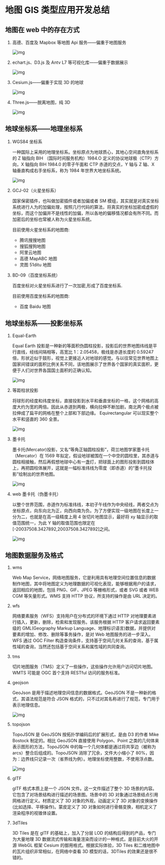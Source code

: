 # 地图 GIS 类型应用开发总结

## 地图在 web 中的存在方式

1. 高德、百度及 Mapbox 等地图 Api 服务——偏重于地图服务

   ![img](/img/blog/gis/1.png)

2. echart.js、D3.js 及 Antv L7 等可视化库——偏重于数据展示

   ![img](/img/blog/gis/2.png)

3. Cesium.js——偏重于实现 3D 的地球

   ![img](/img/blog/gis/3.png)

4. Three.js——脱离地图，纯 3D

   ![img](/img/blog/gis/4.png)

## 地球坐标系——地理坐标系

1. WGS84 坐标系

   一种国际上采用的地理坐标系。坐标原点为地球质心，其地心空间直角坐标系的 Z 轴指向 BIH （国际时间服务机构）1984.O 定义的协议地球极（CTP）方向，X 轴指向 BIH 1984.0 的零子午面和 CTP 赤道的交点，Y 轴与 Z 轴、X 轴垂直构成右手坐标系，称为 1984 年世界大地坐标系统。

   ![img](/img/blog/gis/5.png)

2. GCJ-02（火星坐标系）

   国家保密插件，也叫做加密插件或者加偏或者 SM 模组，其实就是对真实坐标系统进行人为的加偏处理，按照几行代码的算法，将真实的坐标加密成虚假的坐标，而这个加偏并不是线性的加偏，所以各地的偏移情况都会有所不同。而加密后的坐标也常被人称为火星坐标系统。

   目前使用火星坐标系的地图商:

   - 腾讯搜搜地图
   - 搜狐搜狗地图
   - 阿里云地图
   - 高德 MapABC 地图
   - 灵图 51ditu 地图

3. BD-09（百度坐标系统）

   百度坐标对火星坐标系进行了一次加密,形成了百度坐标系.

   目前使用百度坐标系的地图商:

   - 百度 Baidu 地图

## 地球坐标系——投影坐标系

1. Equal-Earth

   Equal Earth 投影是一种新的等面积伪圆柱投影，投影后的世界地图纬线是平行直线，经线间隔相等，高宽比 1：2.05458，极线是赤道长度的 0.59247 倍，形状近似于鼓形，视觉上更接近人对地球的感觉。与以往常见世界地图上国家间错误的面积比例关系不同，该地图展示了世界各个国家的真实面积，更便于人们对世界各国国土面积的正确认知。

   ![img](/img/blog/gis/6.png)

2. 等距柱状投影

   将球形的经度和纬度坐标，直接投影到水平和垂直坐标的一格，这个网格的高度大约为宽的两倍。因此从赤道到两极，横向拉伸不断加剧，南北两个极点被拉伸成了扁平的网格在整个上部和下部边缘。 Equirectangular 可以现实整个水平和竖直的 360 全景。

   ![img](/img/blog/gis/7.png)

3. 墨卡托

   墨卡托(Mercator)投影，又名“等角正轴圆柱投影”，荷兰地图学家墨卡托（Mercator）在 1569 年拟定，假设地球被围在一个中空的圆柱里，其赤道与圆柱相接触，然后再假想地球中心有一盏灯，把球面上的图形投影到圆柱体上，再把圆柱体展开，这就是一幅标准纬线为零度（即赤道）的“墨卡托投影”绘制出的世界地图。

   ![img](/img/blog/gis/8.png)

4. web 墨卡托（伪墨卡托）

   以整个世界范围，赤道作为标准纬线，本初子午线作为中央经线，两者交点为坐标原点，向东向北为正，向西向南为负。为了方便实现一级地图在长度上一分为二，也就是在高一级精度上用 4 张切片地图显示，最好将 xy 轴显示的取值范围统一，为此 Y 轴的取值范围也限定在[-20037508.3427892,20037508.3427892]之间。

   ![img](/img/blog/gis/9.png)

## 地图数据服务及格式

1. wms

   Web Map Service，网络地图服务，它是利用具有地理空间位置信息的数据制作地图，其中将地图定义为地理数据的可视化表现，能够根据用户的请求，返回相应的地图，包括 PNG、GIF、JPEG 等栅格形式，或者 SVG 或者 WEB CGM 等矢量形式。WMS 支持 HTTP 协议，所支持的操作是由 URL 决定的。

2. wfs

   网络要素服务（WFS）支持用户在分布式的环境下通过 HTTP 对地理要素进行插入，更新，删除，检索和发现服务。该服务根据 HTTP 客户请求返回要素级的 GML(Geography Markup Language、地理标识语言)数据，并提供对要素的增加、修改、删除等事务操作，是对 Web 地图服务的进一步深入。WFS 通过 OGC Filter 构造查询条件，支持基于空间几何关系的查询，基于属性域的查询，当然还包括基于空间关系和属性域的共同查询。

3. tms

   切片地图服务（TMS）定义了一些操作，这些操作允许用户访问切片地图。WMTS 可能是 OGC 首个支持 RESTful 访问的服务标准。

4. geojson

   GeoJson 是用于描述地理空间信息的数据格式。GeoJSON 不是一种新的格式，其语法规范是符合 JSON 格式的，只不过对其名称进行了规范，专门用于表示地理信息。

   ![img](/img/blog/gis/10.png)

5. topojson

   TopoJSON 是 GeoJSON 按拓扑学编码后的扩展形式，是由 D3 的作者 Mike Bostock 制定的。相比 GeoJSON 直接使用 Polygon、Point 之类的几何体来表示图形的方法，TopoJSON 中的每一个几何体都是通过将共享边（被称为 arcs）整合后组成的。TopoJSON 消除了冗余，文件大小缩小了 80%，因为：边界线只记录一次（省界线为例）。地理坐标使用整数，不使用浮点数。

   ![img](/img/blog/gis/11.png)

6. glTF

   glTF 格式本质上是一个 JSON 文件。这一文件描述了整个 3D 场景的内容。它包含了对场景结构进行描述的场景图。场景中的 3D 对象通过场景结点引用网格进行定义。材质定义了 3D 对象的外观，动画定义了 3D 对象的变换操作(比如选择、平移操作)。蒙皮定义了 3D 对象如何进行骨骼变换，相机定义了渲染程序的视锥体设置。

7. 3dTiles

   3D Tiles 是在 glTF 的基础上，加入了分层 LOD 的结构后得到的产品，专门为大量地理 3D 数据流式传输和海量渲染而设计的一种格式，是目前大火的开源 WebGL 框架 Cesium 的御用格式。根据实际体验，3D Tiles 和二维地图中的瓦片组织非常相似，在网络中查看 3D 模型的话，3DTiles 的效果还是很不错的。
